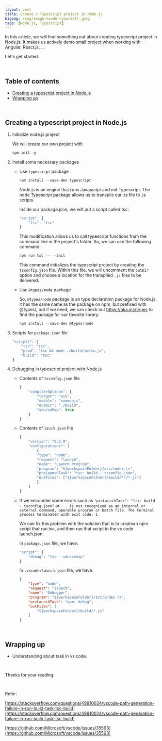 ```yaml
---
layout: post
title: Create a Typescript project in Node.js
bigimg: /img/image-header/yourself.jpeg
tags: [Node.js, Typescript]
---
```


In this article, we will find something out about creating typescript project in Node.js. It makes us actively demo small project when working with Angular, React.js, ...

Let's get started.

<br>

## Table of contents
- [Creating a typescript project in Node.js](#creating-a-typescript-project-in-node.js)
- [Wrapping up](#wrapping-up)


<br>

## Creating a typescript project in Node.js
1. Initialize node.js project

    We will create our own project with

    ```js
    npm init -y
    ```

2. Install some necessary packages

    - Use ```typescript``` package

        ```javascript
        npm install --save-dev typescript
        ```

        Node.js is an engine that runs Javascript and not Typescript. The node Typescript package allows us to transpile our .ts file to .js scripts.

        Inside our package.json, we will put a script called tsc:

        ```javascript
        "script": {
            "tsc": "tsc"
        }
        ```

        This modification allows us to call typescript functions from the command line in the project's folder. So, we can use the following command:

        ```javascript
        npm run tsc -- --init
        ```

        This command initializes the typescript project by creating the ```tsconfig.json``` file. Within this file, we will uncomment the ```outDir``` option and choose a location for the transpiled ```.js``` files to be delivered.
        
    - Use ```@types/node``` package

        So, ```@types/node``` package is an type declaration package for Node.js, it has the same name as the package on npm, but prefixed with @types/, but if we need, we can check out https://aka.ms/types to find the package for our favorite library.

        ```javascript
        npm install --save-dev @types/node
        ```

3. Scripts for ```package.json``` file

    ```javascript
    "scripts": {
        "tsc": "tsc",
        "prod": "tsc && node ./build/index.js",
        "build": "tsc"
    }
    ```

4. Debugging in typescript project with Node.js

    - Contents of ```tsconfig.json``` file

        ```javascript
        {
            "compilerOptions": {
                "target": "es5",
                "module": "commonjs",
                "outDir": "./build",
                "sourceMap": true
            }
        }
        ```

    - Contents of ```lauch.json``` file

        ```javascript
        {
            "version": "0.2.0",
            "configurations": [
                {
                "type": "node",
                "request": "launch",
                "name": "Launch Program",
                "program": "${workspaceFolder}/src/index.ts",
                "preLaunchTask": "tsc: build - tsconfig.json",
                "outFiles": ["${workspaceFolder}/build/**/*.js"]
                }
            ]
        }
        ```

    - If we encounter some errors such as ```"preLaunchTask": "tsc: build - tsconfig.json"``` or ```... is not recognized as an internal or external command, operable program or batch file. The terminal process terminated with exit code: 1```

        We can fix this problem with the solution that is to createan npm script that run tsc, and then run that script in the vs code launch.json.

        In ```package.json``` file, we have:

        ```javascript
        "script": {
            "debug": "tsc --sourcemap"
        }
        ```

        In ```.vscode/launch.json``` file, we have:

        ```json
        {
            "type": "node",
            "request": "launch",
            "name": "Debugger",
            "program": "${workspaceFolder}/src/index.ts",
            "preLaunchTask": "npm: debug",
            "outFiles": [
                "${workspaceFolder}/build/*.js"
            ]
        }
        ```

<br>

## Wrapping up
- Understanding about task in vs code.


<br>

Thanks for your reading.

<br>

Refer:

[https://stackoverflow.com/questions/49910024/vscode-path-generation-failure-in-run-build-task-tsc-build](https://stackoverflow.com/questions/49910024/vscode-path-generation-failure-in-run-build-task-tsc-build)

[https://github.com/Microsoft/vscode/issues/35593](https://github.com/Microsoft/vscode/issues/35593)
